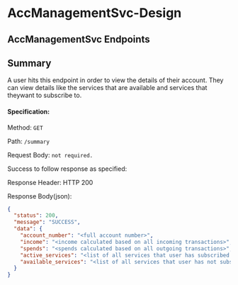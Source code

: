 # AccManagementSvc-Design

## AccManagementSvc Endpoints
## Summary
A user hits this endpoint in order to view the details of their account. They can view details like the services that are available and services that theywant to subscribe to.
#### Specification:
Method: `GET`

Path: `/summary`

Request Body: `not required.`

Success to follow response as specified:

Response Header: HTTP 200

Response Body(json):
```json
{
  "status": 200,
  "message": "SUCCESS",
  "data": {
    "account_number": "<full account number>",
    "income": "<income calculated based on all incoming transactions>",
    "spends": "<spends calculated based on all outgoing transactions>",
    "active_services": "<list of all services that user has subscribed to>",
    "available_services": "<list of all services that user has not subscribed to but are available for subscription>"
  }
}
```
